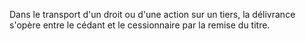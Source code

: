   
Dans le transport d'un droit ou d'une action sur un tiers, la délivrance s'opère entre le cédant et le cessionnaire par la remise du titre.  

  
